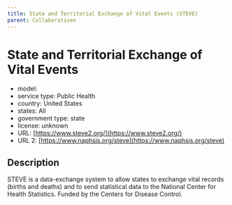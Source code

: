 ```yaml
---
title: State and Territorial Exchange of Vital Events (STEVE)
parent: Collaboratives
---
```


# State and Territorial Exchange of Vital Events

- model: 
- service type: Public Health
- country: United States
- states: All
- government type: state
- license: unknown
- URL: [https://www.steve2.org/](https://www.steve2.org/)
- URL 2: [https://www.naphsis.org/steve](https://www.naphsis.org/steve)

## Description
STEVE is a data-exchange system to allow states to exchange vital records (births and deaths) and to send statistical data to the National Center for Health Statistics. Funded by the Centers for Disease Control.
